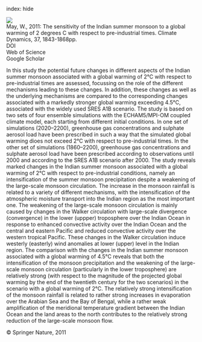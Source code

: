 index: hide

<div class="Citation">
    <div class="Citation-thumb CitationThumb-linked"  data-href="https://doi.org/10.1007/s00382-010-0942-8">
      <img src="https://static.claimspace.cloud/climate-study-static/refs/thumbs/14/May_2011-thumb.png" />
    </div>

  <div class="Citation-body">
    <div class="Citation-text">May, W., 2011: The sensitivity of the Indian summer monsoon to a global warming of 2 degrees C with respect to pre-industrial times. <span class="Article-journal">Climate Dynamics, </span><span class="Article-volume">37, </span>1843-1868pp.</div>
    <div class="Citation-links">
      <div class="CitationLink" data-href="https://doi.org/10.1007/s00382-010-0942-8">
        <div class="CitationLink-icon CitationLink-Doi"></div>
        <div class="CitationLink-text">DOI</div>
      </div>
      <div class="CitationLink" data-href="http://cel.webofknowledge.com/InboundService.do?customersID=atyponcel&smartRedirect=yes&mode=FullRecord&IsProductCode=Yes&product=CEL&Init=Yes&Func=Frame&action=retrieve&SrcApp=literatum&SrcAuth=atyponcel&SID=7CNc3cIRaBKjGbSujFM&UT=WOS:000296476600010">
        <div class="CitationLink-icon CitationLink-Isi"></div>
        <div class="CitationLink-text">Web of Science</div>
      </div>
      <div class="CitationLink" data-href="https://scholar.google.com/scholar?q=10.1007/s00382-010-0942-8">
        <div class="CitationLink-icon CitationLink-Scholar"></div>
        <div class="CitationLink-text">Google Scholar</div>
      </div>
    </div>
  </div>
</div>

In this study the potential future changes in different aspects of the Indian summer monsoon associated with a global warming of 2°C with respect to pre-industrial times are assessed, focussing on the role of the different mechanisms leading to these changes. In addition, these changes as well as the underlying mechanisms are compared to the corresponding changes associated with a markedly stronger global warming exceeding 4.5°C, associated with the widely used SRES A1B scenario. The study is based on two sets of four ensemble simulations with the ECHAM5/MPI-OM coupled climate model, each starting from different initial conditions. In one set of simulations (2020–2200), greenhouse gas concentrations and sulphate aerosol load have been prescribed in such a way that the simulated global warming dioes not exceed 2°C with respect to pre-industrial times. In the other set of simulations (1860–2200), greenhouse gas concentrations and sulphate aerosol load have been prescribed according to observations until 2000 and according to the SRES A1B scenario after 2000. The study reveals marked changes in the Indian summer monsoon associated with a global warming of 2°C with respect to pre-industrial conditions, namely an intensification of the summer monsoon precipitation despite a weakening of the large-scale monsoon circulation. The increase in the monsoon rainfall is related to a variety of different mechanisms, with the intensification of the atmospheric moisture transport into the Indian region as the most important one. The weakening of the large-scale monsoon circulation is mainly caused by changes in the Walker circulation with large-scale divergence (convergence) in the lower (uppper) troposphere over the Indian Ocean in response to enhanced convective activity over the Indian Ocean and the central and eastern Pacific and reduced convective activity over the western tropical Pacific. These changes in the Walker circulation induce westerly (easterly) wind anomalies at lower (upper) level in the Indian region. The comparison with the changes in the Indian summer monsoon associated with a global warming of 4.5°C reveals that both the intensification of the monsoon precipitation and the weakening of the large-scale monsoon circulation (particularly in the lower troposphere) are relatively strong (with respect to the magnitude of the projected global warming by the end of the twentieth century for the two scenarios) in the scenario with a global warming of 2°C. The relatively strong intensification of the monsoon rainfall is related to rather strong increases in evaporation over the Arabian Sea and the Bay of Bengal, while a rather weak amplification of the meridional temperature gradient between the Indian Ocean and the land areas to the north contributes to the relatively strong reduction of the large-scale monsoon flow.

<div class="Citation-copy">
&copy; Springer Nature, 2011
</div>